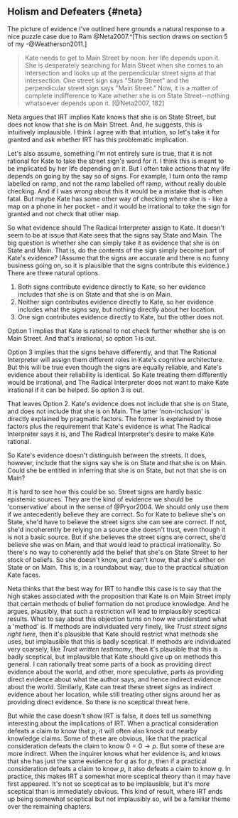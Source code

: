 ## Holism and Defeaters {#neta}

The picture of evidence I've outlined here grounds a natural response to a nice puzzle case due to Ram @Neta2007.^[This section draws on section 5 of my -@Weatherson2011.]

> Kate needs to get to Main Street by noon: her life depends upon it. She is desperately searching for Main Street when she comes to an intersection and looks up at the perpendicular street signs at that intersection. One street sign says "State Street" and the perpendicular street sign says "Main Street." Now, it is a matter of complete indifference to Kate whether she is on State Street--nothing whatsoever depends upon it. [@Neta2007, 182]

Neta argues that IRT implies Kate knows that she is on State Street, but does not know that she is on Main Street. And, he suggests, this is intuitively implausible. I think I agree with that intuition, so let's take it for granted and ask whether IRT has this problematic implication. 

Let's also assume, something I'm not entirely sure is true, that it is not rational for Kate to take the street sign's word for it. I think this is meant to be implicated by her life depending on it. But I often take actions that my life depends on going by the say so of signs. For example, I turn onto the ramp labelled on ramp, and not the ramp labelled off ramp, without really double checking. And if I was wrong about this it would be a mistake that is often fatal. But maybe Kate has some other way of checking where she is - like a map on a phone in her pocket - and it would be irrational to take the sign for granted and not check that other map.

So what evidence should The Radical Interpreter assign to Kate. It doesn't seem to be at issue that Kate sees that the signs say State and Main. The big question is whether she can simply take it as evidence that she is on State and Main. That is, do the contents of the sign simply become part of Kate's evidence? (Assume that the signs are accurate and there is no funny business going on, so it is plausible that the signs contribute this evidence.) There are three natural options.

1. Both signs contribute evidence directly to Kate, so her evidence includes that she is on State and that she is on Main.
2. Neither sign contributes evidence directly to Kate, so her evidence includes what the signs say, but nothing directly about her location.
3. One sign contributes evidence directly to Kate, but the other does not.

Option 1 implies that Kate is rational to not check further whether she is on Main Street. And that's irrational, so option 1 is out.

Option 3 implies that the signs behave differently, and that The Rational Interpreter will assign them different roles in Kate's cognitive architecture. But this will be true even though the signs are equally reliable, and Kate's evidence about their reliability is identical. So Kate treating them differently would be irrational, and The Radical Interpreter does not want to make Kate irrational if it can be helped. So option 3 is out.

That leaves Option 2. Kate's evidence does not include that she is on State, and does not include that she is on Main. The latter 'non-inclusion' is directly explained by pragmatic factors. The former is explained by those factors plus the requirement that Kate's evidence is what The Radical Interpreter says it is, and The Radical Interpreter's desire to make Kate rational.

So Kate's evidence doesn't distinguish between the streets. It does, however, include that the signs say she is on State and that she is on Main. Could she be entitled in inferring that she is on State, but not that she is on Main?

It is hard to see how this could be so. Street signs are hardly basic epistemic sources. They are the kind of evidence we should be 'conservative' about in the sense of @Pryor2004. We should only use them if we antecedently believe they are correct. So for Kate to believe she's on State, she'd have to believe the street signs she can see are correct. If not, she'd incoherently be relying on a source she doesn't trust, even though it is not a basic source. But if she believes the street signs are correct, she'd believe she was on Main, and that would lead to practical irrationality. So there's no way to coherently add the belief that she's
on State Street to her stock of beliefs. So she doesn't know, and can't know, that she's either on State or on Main. This is, in a roundabout way, due to the practical situation Kate faces.

Neta thinks that the best way for IRT to handle this case is to say that the high stakes associated with the proposition that Kate is on Main Street imply that certain methods of belief formation do not produce knowledge. And he argues, plausibly, that such a restriction will lead to implausibly sceptical results. What to say about this objection turns on how we understand what a 'method' is. If methods are individuated very finely, like _Trust street signs right here_, then it's plausible that Kate should restrict what methods she uses, but implausible that this is badly sceptical. If methods are individuated very coarsely, like _Trust written testimomy_, then it's plausible that this is badly sceptical, but implausible that Kate should give up on methods this general. I can rationally treat some parts of a book as providing direct evidence about the world, and other, more speculative, parts as providing direct evidence about what the author says, and hence indirect evidence about the world. Similarly, Kate can treat these street signs as indirect evidence about her location, while still treating other signs around her as providing direct evidence. So there is no sceptical threat here.

But while the case doesn't show IRT is false, it does tell us something interesting about the implications of IRT. When a practical consideration defeats a claim to know that $p$, it will often also knock out nearby knowledge claims. Some of these are obvious, like that the practical consideration defeats the claim to know $0=0 \rightarrow p$. But some of these are more indirect. When the inquirer knows what her evidence is, and knows that she has just the same evidence for $q$ as for $p$, then if a practical consideration defeats a claim to know $p$, it also defeats a claim to know $q$. In practice, this makes IRT a somewhat more sceptical theory than it may have first appeared. It's not so sceptical as to be implausible, but it's more sceptical than is immediately obvious. This kind of result, where IRT ends up being somewhat sceptical but not implausibly so, will be a familiar theme over the remaining chapters.
